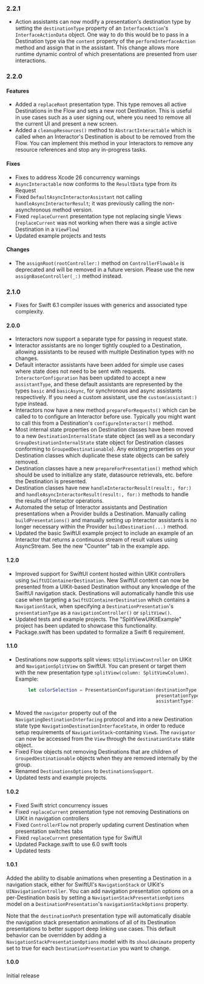### 2.2.1
* Action assistants can now modify a presentation's destination type by setting the `destinationType` property of an `InterfaceAction`'s `InterfaceActionData` object. One way to do this would be to pass in a Destination type via the `content` property of the `performInterfaceAction` method and assign that in the assistant. This change allows more runtime dynamic control of which presentations are presented from user interactions.

### 2.2.0
#### Features
* Added a `replaceRoot` presentation type. This type removes all active Destinations in the Flow and sets a new root Destination. This is useful in use cases such as a user signing out, where you need to remove all the current UI and present a new screen.
* Added a `cleanupResources()` method to `AbstractInteractable` which is called when an Interactor's Destination is about to be removed from the Flow. You can implement this method in your Interactors to remove any resource references and stop any in-progress tasks.
#### Fixes
* Fixes to address Xcode 26 concurrency warnings
* `AsyncInteractable` now conforms to the `ResultData` type from its Request
* Fixed `DefaultAsyncInteractorAssistant` not calling `handleAsyncInteractorResult`; it was previously calling the non-asynchronous method version.
* Fixed `replaceCurrent` presentation type not replacing single Views (`replaceCurrent` was not working when there was a single active Destination in a `ViewFlow`)
* Updated example projects and tests
#### Changes
* The `assignRoot(rootController:)` method on `ControllerFlowable` is deprecated and will be removed in a future version. Please use the new `assignBaseController(_:)` method instead.

### 2.1.0
* Fixes for Swift 6.1 compiler issues with generics and associated type complexity.

#### 2.0.0
* Interactors now support a separate type for passing in request state.
* Interactor assistants are no longer tightly coupled to a Destination, allowing assistants to be reused with multiple Destination types with no changes.
* Default interactor assistants have been added for simple use cases where state does not need to be sent with requests. `InteractorConfiguration` has been updated to accept a new `assistantType`, and these default assistants are represented by the types `basic` and `basicAsync`, for synchronous and async assistants respectively. If you need a custom assistant, use the `custom(assistant:)` type instead.
* Interactors now have a new method `prepareForRequests()` which can be called to to configure an Interactor before use. Typically you might want to call this from a Destination's `configureInteractor()` method.
* Most internal state properties on Destination classes have been moved to a new `DestinationInternalState` state object (as well as a secondary `GroupDestinationInternalState` state object for Destination classes conforming to `GroupedDestinationable`). Any existing properties on your Destination classes which duplicate these state objects can be safely removed.
* Destination classes have a new `prepareForPresentation()` method which should be used to initialize any state, datasource retrievals, etc. before the Destination is presented.
* Destination classes have new `handleInteractorResult(result:, for:)` and `handleAsyncInteractorResult(result:, for:)` methods to handle the results of Interactor operations.
* Automated the setup of Interactor assistants and Destination presentations when a Provider builds a Destination. Manually calling `buildPresentations()` and manually setting up Interactor assistants is no longer necessary within the Provider `buildDestination(...)` method.
* Updated the basic SwiftUI example project to include an example of an Interactor that returns a continuous stream of result values using AsyncStream. See the new "Counter" tab in the example app.

#### 1.2.0
* Improved support for SwiftUI content hosted within UIKit controllers using `SwiftUIContainerDestination`. New SwiftUI content can now be presented from a UIKit-based Destination without any knowledge of the SwiftUI navigation stack. Destinations will automatically handle this use case when targeting a `SwiftUIContainerDestination` which contains a `NavigationStack`, when specifying a `DestinationPresentation`'s `presentationType` as a `navigationController()` or `splitView()`.
* Updated tests and example projects. The "SplitViewUIKitExample" project has been updated to showcase this functionality.
* Package.swift has been updated to formalize a Swift 6 requirement.

#### 1.1.0
* Destinations now supports split views: `UISplitViewController` on UIKit and `NavigationSplitView` on SwiftUI. You can present or target them with the new presentation type `splitView(column: SplitViewColumn)`.
Example:
```swift
        let colorSelection = PresentationConfiguration(destinationType: .colorDetail,
                                                       presentationType: .splitView(column: SplitViewColumn(uiKit: .secondary)),
                                                       assistantType: .custom(ChooseColorFromListActionAssistant()))
```
* Moved the `navigator` property out of the `NavigatingDestinationInterfacing` protocol and into a new Destination state type `NavigationDestinationInterfaceState`, in order to reduce setup requirements of `NavigationStack`-containing `View`s. The `navigator` can now be accessed from the `View` through the `destinationState` state object.
* Fixed Flow objects not removing Destinations that are children of `GroupedDestinationable` objects when they are removed internally by the group.
* Renamed `DestinationsOptions` to `DestinationsSupport`.
* Updated tests and example projects.

#### 1.0.2
* Fixed Swift strict concurrency issues
* Fixed `replaceCurrent` presentation type not removing Destinations on UIKit in navigation controllers
* Fixed `ControllerFlow` not properly updating current Destination when presentation switches tabs
* Fixed `replaceCurrent` presentation type for SwiftUI
* Updated Package.swift to use 6.0 swift tools
* Updated tests

#### 1.0.1
Added the ability to disable animations when presenting a Destination in a navigation stack, either for SwiftUI's `NavigationStack` or UIKit's `UINavigationController`. You can add navigation presentation options on a per-Destination basis by setting a `NavigationStackPresentationOptions` model on a `DestinationPresentation`'s `navigationStackOptions` property. 

Note that the `destinationPath` presentation type will automatically disable the navigation stack presentation animations of all of its Destination presentations to better support deep linking use cases. This default behavior can be overridden by adding a `NavigationStackPresentationOptions` model with its `shouldAnimate` property set to true for each `DestinationPresentation` you want to change.

#### 1.0.0
Initial release
